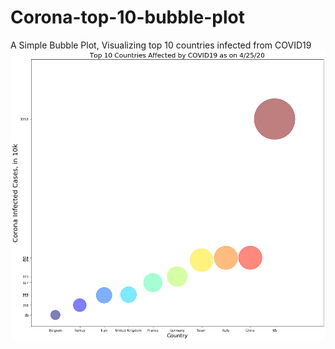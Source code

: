 # Corona-top-10-bubble-plot
A Simple Bubble Plot, Visualizing top 10 countries infected from COVID19
![Bubble plot of top10 countries infected from covid19](https://github.com/arvinay/Corona-top-10-bubble-plot/raw/master/Bubble_image.png)
